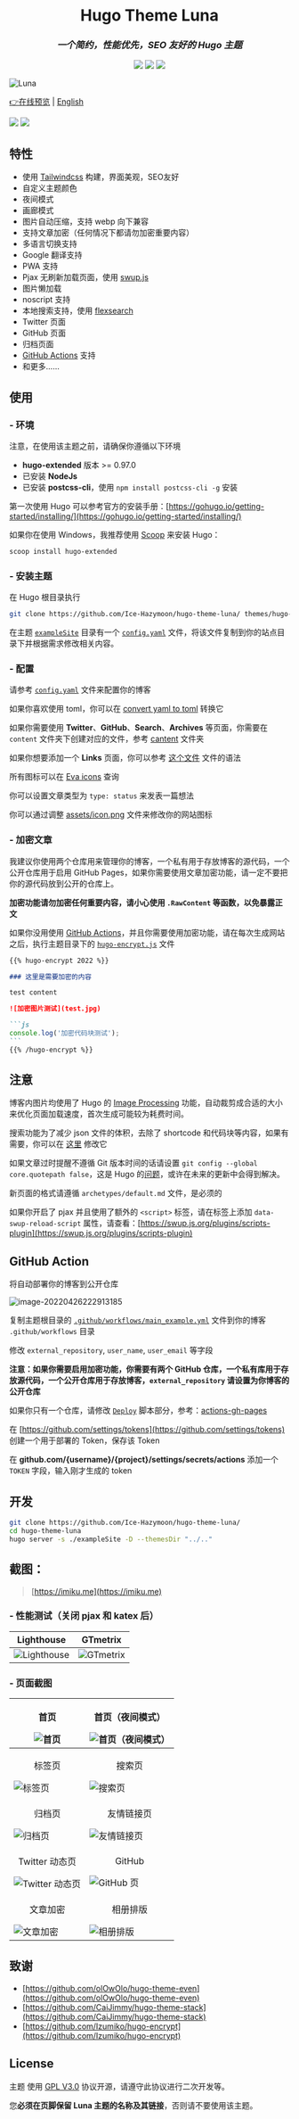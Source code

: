<h1 align="center">Hugo Theme Luna</h1>

<h3 align="center"><i>一个简约，性能优先，SEO 友好的 Hugo 主题</i></h3>

<p align="center">
  <img src="https://img.shields.io/badge/Hugo-0.97-green?style=for-the-badge&logo=hugo&logoColor=white" />
  <img src="https://img.shields.io/github/workflow/status/Ice-Hazymoon/hugo-theme-luna/CI?style=for-the-badge&logo=github&logoColor=white" />
  <img src="https://img.shields.io/github/license/Ice-Hazymoon/hugo-theme-luna?style=for-the-badge" />
</p>

![Luna](https://github.com/Ice-Hazymoon/hugo-theme-luna/raw/main/screenshots/luna.png)

[👉在线预览](https://hugo-theme-luna.imiku.me/zh-cn) | [English](https://github.com/Ice-Hazymoon/hugo-theme-luna/blob/main/README.md)

![](https://img.shields.io/github/last-commit/Ice-Hazymoon/hugo-theme-luna?style=flat-square)
![](https://img.shields.io/github/languages/code-size/Ice-Hazymoon/hugo-theme-luna?style=flat-square)

## 特性

- 使用 [Tailwindcss](https://tailwindcss.com) 构建，界面美观，SEO友好
- 自定义主题颜色
- 夜间模式
- 画廊模式
- 图片自动压缩，支持 webp 向下兼容
- 支持文章加密（任何情况下都请勿加密重要内容）
- 多语言切换支持
- Google 翻译支持
- PWA 支持
- Pjax 无刷新加载页面，使用 [swup.js](https://swup.js.org/)
- 图片懒加载
- noscript 支持
- 本地搜索支持，使用 [flexsearch](https://github.com/nextapps-de/flexsearch)
- Twitter 页面
- GitHub 页面
- 归档页面
- [GitHub Actions](https://github.com/features/actions) 支持
- 和更多......

## 使用

### - 环境

注意，在使用该主题之前，请确保你遵循以下环境

- **hugo-extended** 版本 >= 0.97.0
- 已安装 **NodeJs**
- 已安装 **postcss-cli**，使用 `npm install postcss-cli -g` 安装

第一次使用 Hugo 可以参考官方的安装手册：[https://gohugo.io/getting-started/installing/](https://gohugo.io/getting-started/installing/)

如果你在使用 Windows，我推荐使用 [Scoop](https://scoop.sh/) 来安装 Hugo：

```bash
scoop install hugo-extended
```

### - 安装主题

在 Hugo 根目录执行

```bash
git clone https://github.com/Ice-Hazymoon/hugo-theme-luna/ themes/hugo-theme-luna
```

在主题 [`exampleSite`](https://github.com/Ice-Hazymoon/hugo-theme-luna/tree/main/exampleSite) 目录有一个 [`config.yaml`](https://github.com/Ice-Hazymoon/hugo-theme-luna/blob/main/exampleSite/config.yaml) 文件，将该文件复制到你的站点目录下并根据需求修改相关内容。

### - 配置

请参考 [`config.yaml`](https://github.com/Ice-Hazymoon/hugo-theme-luna/blob/main/exampleSite/config.yaml) 文件来配置你的博客

如果你喜欢使用 toml，你可以在 [convert yaml to toml](https://www.convertsimple.com/convert-yaml-to-toml) 转换它

如果你需要使用 **Twitter**、**GitHub**、**Search**、**Archives** 等页面，你需要在 `content` 文件夹下创建对应的文件，参考 [cantent](https://github.com/Ice-Hazymoon/hugo-theme-luna/tree/main/exampleSite/content) 文件夹

如果你想要添加一个 **Links** 页面，你可以参考 [这个文件](https://github.com/Ice-Hazymoon/hugo-theme-luna/blob/main/exampleSite/content/zh-hans/links/index.md) 文件的语法

所有图标可以在 [Eva icons](https://akveo.github.io/eva-icons) 查询

你可以设置文章类型为 `type: status` 来发表一篇想法

你可以通过调整 [assets/icon.png](https://github.com/Ice-Hazymoon/hugo-theme-luna/blob/main/assets/icon.png) 文件来修改你的网站图标

### - 加密文章

我建议你使用两个仓库用来管理你的博客，一个私有用于存放博客的源代码，一个公开仓库用于启用 GitHub Pages，如果你需要使用文章加密功能，请一定不要把你的源代码放到公开的仓库上。

**加密功能请勿加密任何重要内容，请小心使用 `.RawContent` 等函数，以免暴露正文**

如果你没用使用 [GitHub Actions](https://github.com/features/actions)，并且你需要使用加密功能，请在每次生成网站之后，执行主题目录下的 [`hugo-encrypt.js`](https://github.com/Ice-Hazymoon/hugo-theme-luna/blob/main/hugo-encrypt.js) 文件

````markdown
{{% hugo-encrypt 2022 %}}

### 这里是需要加密的内容

test content

![加密图片测试](test.jpg)

```js
console.log('加密代码块测试');
```
{{% /hugo-encrypt %}}
````

## 注意

博客内图片均使用了 Hugo 的 [Image Processing](https://gohugo.io/content-management/image-processing/) 功能，自动裁剪成合适的大小来优化页面加载速度，首次生成可能较为耗费时间。

搜索功能为了减少 json 文件的体积，去除了 shortcode 和代码块等内容，如果有需要，你可以在 [这里](https://github.com/Ice-Hazymoon/hugo-theme-luna/blob/main/layout/_default/search.json) 修改它

如果文章过时提醒不遵循 Git 版本时间的话请设置 `git config --global core.quotepath false`，这是 Hugo 的[问题](https://github.com/gohugoio/hugo/issues/9810)，或许在未来的更新中会得到解决。

新页面的格式请遵循 `archetypes/default.md` 文件，是必须的

如果你开启了 pjax 并且使用了额外的 `<script>` 标签，请在标签上添加 `data-swup-reload-script` 属性，请查看：[https://swup.js.org/plugins/scripts-plugin](https://swup.js.org/plugins/scripts-plugin)

## GitHub Action

将自动部署你的博客到公开仓库

![image-20220426222913185](https://github.com/Ice-Hazymoon/hugo-theme-luna/raw/main/screenshots/image-20220426222913185.png)

复制主题根目录的 [`.github/workflows/main_example.yml`](https://github.com/Ice-Hazymoon/hugo-theme-luna/blob/edf3a101a93e8e628b534636306fda5985cc1b32/.github/workflows/main_example.yml) 文件到你的博客 `.github/workflows` 目录

修改 `external_repository`, `user_name`, `user_email` 等字段

**注意：如果你需要启用加密功能，你需要有两个 GitHub 仓库，一个私有库用于存放源代码，一个公开仓库用于存放博客，`external_repository` 请设置为你博客的公开仓库**

如果你只有一个仓库，请修改 [`Deploy`](https://github.com/Ice-Hazymoon/hugo-theme-luna/blob/edf3a101a93e8e628b534636306fda5985cc1b32/.github/workflows/main_example.yml#L45) 脚本部分，参考：[actions-gh-pages](https://github.com/peaceiris/actions-gh-pages)

在 [https://github.com/settings/tokens](https://github.com/settings/tokens) 创建一个用于部署的 Token，保存该 Token

在 **github.com/{username}/{project}/settings/secrets/actions** 添加一个 `TOKEN` 字段，输入刚才生成的 token

## 开发

```sh
git clone https://github.com/Ice-Hazymoon/hugo-theme-luna/
cd hugo-theme-luna
hugo server -s ./exampleSite -D --themesDir "../.."
```

## 截图：

> [https://imiku.me](https://imiku.me)

### - 性能测试（关闭 pjax 和 katex 后）

| Lighthouse                                             | GTmetrix                                             |
| ------------------------------------------------------ | ---------------------------------------------------- |
| ![Lighthouse](https://github.com/Ice-Hazymoon/hugo-theme-luna/raw/main/screenshots/image-20220427013052128.png) | ![GTmetrix](https://github.com/Ice-Hazymoon/hugo-theme-luna/raw/main/screenshots/image-20220427013223319.png) |

### - 页面截图

| <p align="center">首页</p> ![首页](https://github.com/Ice-Hazymoon/hugo-theme-luna/raw/main/screenshots/screely-1651059552132.png)                     | <p align="center">首页（夜间模式）</p> ![首页（夜间模式）](https://github.com/Ice-Hazymoon/hugo-theme-luna/raw/main/screenshots/screely-1651059730757.png) |
| --------------------------------------------------------------------------------------------- | ------------------------------------------------------------------------------------------------- |
| <p align="center">标签页</p> ![标签页](https://github.com/Ice-Hazymoon/hugo-theme-luna/raw/main/screenshots/screely-1651060185422.png)                 | <p align="center">搜索页</p> ![搜索页](https://github.com/Ice-Hazymoon/hugo-theme-luna/raw/main/screenshots/screely-1651059518653.png)                     |
| <p align="center">归档页</p> ![归档页](https://github.com/Ice-Hazymoon/hugo-theme-luna/raw/main/screenshots/screely-1651059387460.png)                 | <p align="center">友情链接页</p> ![友情链接页](https://github.com/Ice-Hazymoon/hugo-theme-luna/raw/main/screenshots/screely-1651059430110.png)             |
| <p align="center">Twitter 动态页</p> ![Twitter 动态页](https://github.com/Ice-Hazymoon/hugo-theme-luna/raw/main/screenshots/screely-1651059453997.png) | <p align="center">GitHub</p> ![GitHub 页](https://github.com/Ice-Hazymoon/hugo-theme-luna/raw/main/screenshots/screely-1651059484292.png)                  |
| <p align="center">文章加密</p> ![文章加密](https://github.com/Ice-Hazymoon/hugo-theme-luna/raw/main/screenshots/screely-1651060168715.png)             | <p align="center">相册排版</p> ![相册排版](https://github.com/Ice-Hazymoon/hugo-theme-luna/raw/main/screenshots/screely-1651059672459.png)                 |

## 致谢

- [https://github.com/olOwOlo/hugo-theme-even](https://github.com/olOwOlo/hugo-theme-even)
- [https://github.com/CaiJimmy/hugo-theme-stack](https://github.com/CaiJimmy/hugo-theme-stack)
- [https://github.com/Izumiko/hugo-encrypt](https://github.com/Izumiko/hugo-encrypt)

## License

主题 使用 [GPL V3.0](https://github.com/Ice-Hazymoon/hugo-theme-luna/blob/main/LICENSE) 协议开源，请遵守此协议进行二次开发等。

您**必须在页脚保留 Luna 主题的名称及其链接**，否则请不要使用该主题。
